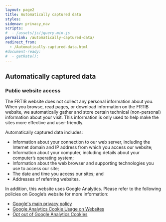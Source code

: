 ```yaml
---
layout: page2
title: Automatically captured data
styles:
sidenav: privacy_nav
scripts:
#  - /assets/js/jquery.min.js
permalink: /automatically-captured-data/
redirect_from:
  - /Automatically-captured-data.html
#document-ready:
#  - getRate();
---
```


## Automatically captured data

### Public website access

The FRTIB website does not collect any personal information about you. When you browse, read pages, or download information on the FRTIB website, we automatically gather and store certain technical (non-personal) information about your visit. This information is only used to help make the sites more effective and user-friendly.

Automatically captured data includes:

<ul>
  <li>Information about your connection to our web server, including the Internet domain and IP address from which you access our website;</li>
  <li>Information about your computer, including details about your computer’s operating system;</li>
  <li>Information about the web browser and supporting technologies you use to access our site;</li>
  <li>The date and time you access our sites; and</li>
  <li>Addresses of referring websites.</li>
</ul>

In addition, this website uses Google Analytics. Please refer to the following policies on Google’s website for more information:

<ul>
  <li><a href="https://policies.google.com/privacy?hl=en" target="_blank" rel="noopener">Google's main privacy policy</a></li>
  <li><a href="https://support.google.com/analytics/answer/6004245" target="_blank" rel="noopener">Google Analytics Cookie Usage on Websites</a></li>
  <li><a href="https://tools.google.com/dlpage/gaoptout?hl=en" target="_blank" rel="noopener">Opt out of Google Analytics Cookies</a></li>
</ul>


<!-- CONTENT END -->
